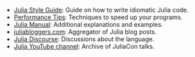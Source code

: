 - [Julia Style Guide](docs.julialang.org/en/stable/manual/style-guide/): Guide on how to write idiomatic Julia code.
- [Performance Tips](http://docs.julialang.org/en/stable/manual/performance-tips/): Techniques to speed up your programs.
- [Julia Manual](http://docs.julialang.org/en/stable/manual/introduction/): Additional explanations and examples.
- [juliabloggers.com](http://www.juliabloggers.com/): Aggregator of Julia blog posts.
- [Julia Discourse](https://discourse.julialang.org/): Discussions about the language.
- [Julia YouTube channel](https://www.youtube.com/user/JuliaLanguage): Archive of JuliaCon talks.

